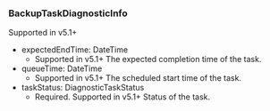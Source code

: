### BackupTaskDiagnosticInfo
Supported in v5.1+

- expectedEndTime: DateTime
  - Supported in v5.1+
  The expected completion time of the task.
- queueTime: DateTime
  - Supported in v5.1+
  The scheduled start time of the task.
- taskStatus: DiagnosticTaskStatus
  - Required. Supported in v5.1+
  Status of the task.
